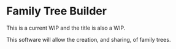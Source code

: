 # Family Tree Builder

This is a current WIP and the title is also a WIP. 

This software will allow the creation, and sharing, of family trees.
